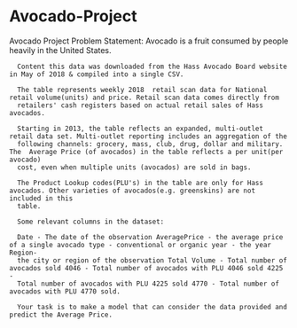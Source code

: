 # Avocado-Project


Avocado Project Problem Statement:
                                    Avocado is a fruit consumed by people heavily in the United States.
                   
      Content this data was downloaded from the Hass Avocado Board website  in May of 2018 & compiled into a single CSV.
      
      The table represents weekly 2018  retail scan data for National retail volume(units) and price. Retail scan data comes directly from
      retailers' cash registers based on actual retail sales of Hass avocados.
      
      Starting in 2013, the table reflects an expanded, multi-outlet retail data set. Multi-outlet reporting includes an aggregation of the 
      following channels: grocery, mass, club, drug, dollar and military. The  Average Price (of avocados) in the table reflects a per unit(per avocado)
      cost, even when multiple units (avocados) are sold in bags.
      
      The Product Lookup codes(PLU's) in the table are only for Hass avocados. Other varieties of avocados(e.g. greenskins) are not included in this 
      table.
      
      Some relevant columns in the dataset:
      
      Date - The date of the observation AveragePrice - the average price of a single avocado type - conventional or organic year - the year Region-
      the city or region of the observation Total Volume - Total number of avocados sold 4046 - Total number of avocados with PLU 4046 sold 4225 -
      Total number of avocados with PLU 4225 sold 4770 - Total number of avocados with PLU 4770 sold.
      
      Your task is to make a model that can consider the data provided and  predict the Average Price.
